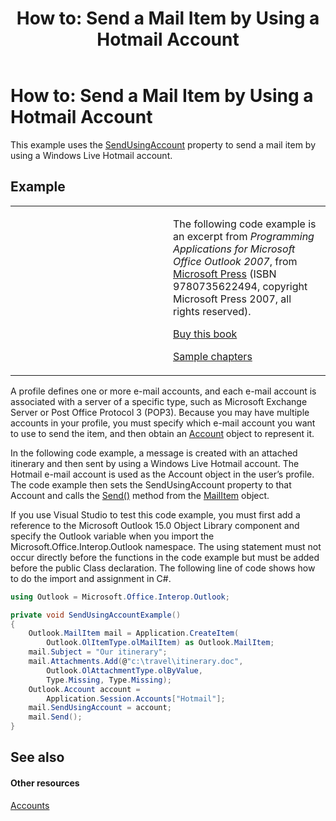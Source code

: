 ﻿---
title: 'How to: Send a Mail Item by Using a Hotmail Account'
TOCTitle: 'How to: Send a Mail Item by Using a Hotmail Account'
ms:assetid: f25853a7-67c0-46a3-a298-5cdf72ebc53f
ms:mtpsurl: https://msdn.microsoft.com/en-us/library/Ff184652(v=office.15)
ms:contentKeyID: 55119797
ms.date: 07/24/2014
mtps_version: v=office.15
dev_langs:
- csharp
---

# How to: Send a Mail Item by Using a Hotmail Account

This example uses the [SendUsingAccount](https://msdn.microsoft.com/en-us/library/bb623679\(v=office.15\)) property to send a mail item by using a Windows Live Hotmail account.

## Example

<table>
<colgroup>
<col style="width: 50%" />
<col style="width: 50%" />
</colgroup>
<tbody>
<tr class="odd">
<td><p></p></td>
<td><p>The following code example is an excerpt from <em>Programming Applications for Microsoft Office Outlook 2007</em>, from <a href="http://www.microsoft.com/learning/books/default.mspx">Microsoft Press</a> (ISBN 9780735622494, copyright Microsoft Press 2007, all rights reserved).</p>
<p><a href="http://www.amazon.com/gp/product/0735622493?ie=utf8%26tag=msmsdn-20%26linkcode=as2%26camp=1789%26creative=9325%26creativeasin=0735622493">Buy this book</a></p>
<p><a href="https://msdn.microsoft.com/en-us/library/cc513844(v=office.15)">Sample chapters</a></p></td>
</tr>
</tbody>
</table>


A profile defines one or more e-mail accounts, and each e-mail account is associated with a server of a specific type, such as Microsoft Exchange Server or Post Office Protocol 3 (POP3). Because you may have multiple accounts in your profile, you must specify which e-mail account you want to use to send the item, and then obtain an [Account](https://msdn.microsoft.com/en-us/library/bb645103\(v=office.15\)) object to represent it.

In the following code example, a message is created with an attached itinerary and then sent by using a Windows Live Hotmail account. The Hotmail e-mail account is used as the Account object in the user’s profile. The code example then sets the SendUsingAccount property to that Account and calls the [Send()](https://msdn.microsoft.com/en-us/library/bb644139\(v=office.15\)) method from the [MailItem](https://msdn.microsoft.com/en-us/library/bb643865\(v=office.15\)) object.

If you use Visual Studio to test this code example, you must first add a reference to the Microsoft Outlook 15.0 Object Library component and specify the Outlook variable when you import the Microsoft.Office.Interop.Outlook namespace. The using statement must not occur directly before the functions in the code example but must be added before the public Class declaration. The following line of code shows how to do the import and assignment in C\#.

``` csharp
using Outlook = Microsoft.Office.Interop.Outlook;
```

``` csharp
private void SendUsingAccountExample()
{
    Outlook.MailItem mail = Application.CreateItem(
        Outlook.OlItemType.olMailItem) as Outlook.MailItem;
    mail.Subject = "Our itinerary";
    mail.Attachments.Add(@"c:\travel\itinerary.doc",
        Outlook.OlAttachmentType.olByValue,
        Type.Missing, Type.Missing);
    Outlook.Account account =
        Application.Session.Accounts["Hotmail"];
    mail.SendUsingAccount = account;
    mail.Send();
}
```

## See also

#### Other resources

[Accounts](accounts.md)

